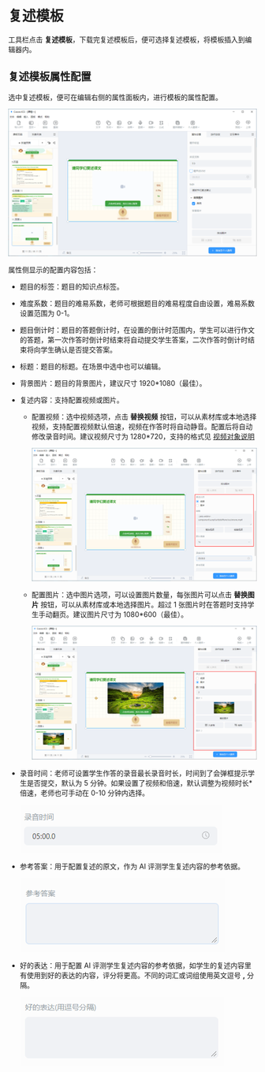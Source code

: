 # 复述模板

工具栏点击 **复述模板**，下载完复述模板后，便可选择复述模板，将模板插入到编辑器内。

## 复述模板属性配置

选中复述模板，便可在编辑右侧的属性面板内，进行模板的属性配置。

![复述模板](img/retell.png)

属性侧显示的配置内容包括：

- 题目的标签：题目的知识点标签。
- 难度系数：题目的难易系数，老师可根据题目的难易程度自由设置，难易系数设置范围为 0-1。
- 题目倒计时：题目的答题倒计时，在设置的倒计时范围内，学生可以进行作文的答题，第一次作答时倒计时结束将自动提交学生答案，二次作答时倒计时结束将向学生确认是否提交答案。
- 标题：题目的标题。在场景中选中也可以编辑。
- 背景图片：题目的背景图片，建议尺寸 1920*1080（最佳）。
- 复述内容：支持配置视频或图片。
    - 配置视频：选中视频选项，点击 **替换视频** 按钮，可以从素材库或本地选择视频，支持配置视频默认倍速，视频在作答时将自动静音。配置后将自动修改录音时间。建议视频尺寸为 1280*720，支持的格式见 [视频对象说明](../../object/video/index.md)

        ![配置视频](img/video.png)

    - 配置图片：选中图片选项，可以设置图片数量，每张图片可以点击 **替换图片** 按钮，可以从素材库或本地选择图片。超过 1 张图片时在答题时支持学生手动翻页。建议图片尺寸为 1080*600（最佳）。

        ![配置图片](img/img.png)

- 录音时间：老师可设置学生作答的录音最长录音时长，时间到了会弹框提示学生是否提交，默认为 5 分钟。如果设置了视频和倍速，默认调整为视频时长*倍速，老师也可手动在 0-10 分钟内选择。

    ![录音图片](../img/record.png)

- 参考答案：用于配置复述的原文，作为 AI 评测学生复述内容的参考依据。

    ![参考答案](../img/modelContent.png)

- 好的表达：用于配置 AI 评测学生复述内容的参考依据，如学生的复述内容里有使用到好的表达的内容，评分将更高。不同的词汇或词组使用英文逗号 **,** 分隔。

    ![好的表达](../img/goodExpression.png)